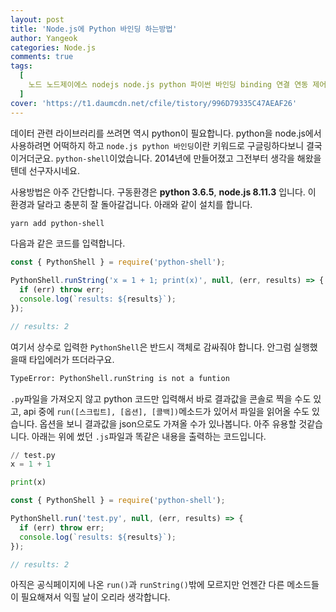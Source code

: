 ```yaml
---
layout: post
title: 'Node.js에 Python 바인딩 하는방법'
author: Yangeok
categories: Node.js
comments: true
tags:
  [
    노드 노드제이에스 nodejs node.js python 파이썬 바인딩 binding 연결 연동 제어 접속,
  ]
cover: 'https://t1.daumcdn.net/cfile/tistory/996D79335C47AEAF26'
---
```


데이터 관련 라이브러리를 쓰려면 역시 python이 필요합니다. python을 node.js에서 사용하려면 어떡하지 하고 `node.js python 바인딩`이란 키워드로 구글링하다보니 결국 이거더군요. `python-shell`이었습니다. 2014년에 만들어졌고 그전부터 생각을 해왔을텐데 선구자시네요.

사용방법은 아주 간단합니다. 구동환경은 **python 3.6.5**, **node.js 8.11.3** 입니다. 이 환경과 달라고 충분히 잘 돌아갈겁니다. 아래와 같이 설치를 합니다.

```sh
yarn add python-shell
```

다음과 같은 코드를 입력합니다.

```js
const { PythonShell } = require('python-shell');

PythonShell.runString('x = 1 + 1; print(x)', null, (err, results) => {
  if (err) throw err;
  console.log(`results: ${results}`);
});

// results: 2
```

여기서 상수로 입력한 `PythonShell`은 반드시 객체로 감싸줘야 합니다. 안그럼 실행했을때 타입에러가 뜨더라구요.

```sh
TypeError: PythonShell.runString is not a funtion
```

`.py`파일을 가져오지 않고 python 코드만 입력해서 바로 결과값을 콘솔로 찍을 수도 있고, api 중에 `run([스크립트], [옵션], [콜백])`메소드가 있어서 파일을 읽어올 수도 있습니다. 옵션을 보니 결과값을 json으로도 가져올 수가 있나봅니다. 아주 유용할 것같습니다. 아래는 위에 썼던 `.js`파일과 똑같은 내용을 출력하는 코드입니다.

```py
// test.py
x = 1 + 1

print(x)
```

```js
const { PythonShell } = require('python-shell');

PythonShell.run('test.py', null, (err, results) => {
  if (err) throw err;
  console.log(`results: ${results}`);
});

// results: 2
```

아직은 공식페이지에 나온 `run()`과 `runString()`밖에 모르지만 언젠간 다른 메소드들이 필요해져서 익힐 날이 오리라 생각합니다.

